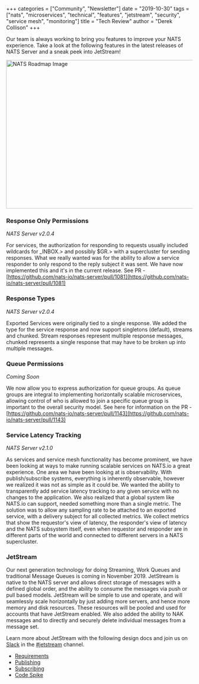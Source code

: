 +++
categories = ["Community", "Newsletter"]
date = "2019-10-30"
tags = ["nats", "microservices", "technical", "features", "jetstream", "security", "service mesh", "monitoring"]
title = "Tech Review"
author = "Derek Collison"
+++

Our team is always working to bring you features to improve your NATS experience. Take a look at the following features in the latest releases of NATS Server and a sneak peek into JetStream!

<img src="/img/roadmap.png" alt="NATS Roadmap Image" height="400" width="600">

### Response Only Permissions

*NATS Server v2.0.4*

For services, the authorization for responding to requests usually included wildcards for _INBOX.> and possibly $GR.> with a supercluster for sending responses. What we really wanted was for the ability to allow a service responder to only respond to the reply subject it was sent. We have now implemented this and it's in the current release. See PR - [https://github.com/nats-io/nats-server/pull/1081](https://github.com/nats-io/nats-server/pull/1081)

### Response Types

*NATS Server v2.0.4*

Exported Services were originally tied to a single response. We added the type for the service response and now support singletons (default), streams and chunked. Stream responses represent multiple response messages, chunked represents a single response that may have to be broken up into multiple messages.

### Queue Permissions

*Coming Soon*

We now allow you to express authorization for queue groups. As queue groups are integral to implementing horizontally scalable microservices, allowing control of who is allowed to join a specific queue group is important to the overall security model. See here for information on the PR - [https://github.com/nats-io/nats-server/pull/1143](https://github.com/nats-io/nats-server/pull/1143)

### Service Latency Tracking

*NATS Server v2.1.0*

As services and service mesh functionality has become prominent, we have been looking at ways to make running scalable services on NATS.io a great experience. One area we have been looking at is observability. With publish/subscribe systems, everything is inherently observable, however we realized it was not as simple as it could be. We wanted the ability to transparently add service latency tracking to any given service with no changes to the application. We also realized that a global system like NATS.io can support, needed something more than a single metric. The solution was to allow any sampling rate to be attached to an exported service, with a delivery subject for all collected metrics. We collect metrics that show the requestor's view of latency, the responder's view of latency and the NATS subsystem itself, even when requestor and responder are in different parts of the world and connected to different servers in a NATS supercluster.

###  JetStream

Our next generation technology for doing Streaming, Work Queues and traditional Message Queues is coming in November 2019. JetStream is native to the NATS server and allows direct storage of messages with a defined global order, and the ability to consume the messages via push or pull based models. JetStream will be simple to use and operate, and will seamlessly scale horizontally by just adding more servers, and hence more memory and disk resources. These resources will be pooled and used for accounts that have JetStream enabled. We also added the ability to NAK messages and to directly and securely delete individual messages from a message set.

Learn more about JetStream with the following design docs and join us on [Slack](https://slack.nats.io) in the [#jetstream](https://natsio.slack.com/messages/CM3T6T7JQ) channel.


 * [Requirements](https://docs.google.com/document/d/1U2CFHeXlugdnfNCQtCtsFQvPhU6pZQvuL4lS3jO1idU/edit?ts=5d4c2ebf)
 * [Publishing](https://docs.google.com/document/d/1S1rTOr0eFl4NCOxu6miGR5ewSh3xiQ2oaT6-e_DFlWw/edit)
 * [Subscribing](https://docs.google.com/document/d/1LY9su-PbMhPcYz9vjCUZIoWtcfGayM5DwUT1S3n75fE/edit)
 * [Code Spike](https://docs.google.com/document/d/1X9Q9cjZzxA-LcxvgpKRn6owLDqbPrVSpmQNx9U8dNXA/edit)
 
